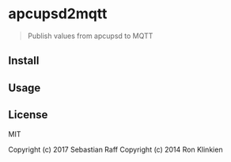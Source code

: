 # apcupsd2mqtt

> Publish values from apcupsd to MQTT

## Install

## Usage

## License

MIT

Copyright (c) 2017 Sebastian Raff
Copyright (c) 2014 Ron Klinkien
